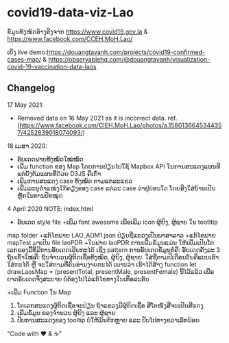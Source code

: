 # covid19-data-viz-Lao
ຂໍ້ມູນທັງໝົດອ້າງອີງຈາກ https://www.covid19.gov.la & https://www.facebook.com/CCEH.MoH.Lao/

ເບິ່ງ live demo:https://douangtavanh.com/projects/covid19-confirmed-cases-map/ & https://observablehq.com/@douangtavanh/visualization-covid-19-vaccination-data-laos


## Changelog

17 May 2021:
+ Removed data on 16 May 2021 as it is incorrect data. ref. (https://www.facebook.com/CIEH.MoH.Lao/photos/a.1580136645344357/4252839018074093/)

18 ເມສາ 2020:
+ ອັບເດດຟາຍທັງໝົດໃໝ່ໝົດ
+ ເພີ່ມ function ຂອງ Map ໂດຍການປ່ຽນໄປໃຊ້ Mapbox API ໃນການສະແດງແຜນທີ ແຕ່ຍັງຕ້ມແຜນທີ່ດ້ວຍ D3JS ຄືເກົ່າ
+ ເພີ່ມການສະແດງ case ທັງໝົດ ຕາມແຕ່ລະແຂວ
+ ເພີ່ມລະບຸຕໍາແໜ່ງໃກ້ຄຽງຂອງ case ແຕ່ລະ case ວ່າຢູ່ບ່ອນໃດ ໂດຍອີງໃສ່ບ້ານເປັນຫຼັກໃນການປັກໝຸດ



4 April 2020 NOTE:
index.html
+ ອັບເດດ style file
+ເພີ່ມ font awesome ເພື່ອເພີ່ມ icon ຜູ້ຍິງ, ຜູ້ຊາຍ ໃນ tootltip

map folder
+ແກ້ໄຂຟາຍ LAO_ADM1.json ປ່ຽນຊື່ແຂວງເປັນພາສາລາວ
+ແກ້ໄຂຟາຍ mapTest ມາເປັນ file laoPDR
+ໃນຟາຍ laoPDR ການເພີ່ມຂໍ້ມູນແມ່ນ ໃຫ້ເພີ່ມເປັນໂຕເລກຂອງມື້ທີ່ມີການອັບເດດເລີຍກະໄດ້ ເຊິ່ງ pattern ການອັບເດດຂໍ້ມູນກໍ່ຄື: ອັບເດດຄັ້ງລະ 3 ຖັນເຂົ້າໃໝ່ຄື: ຖັນຈໍານວນຜູ້ຕິດເຊື້ອທັງໝົດ, ຜູ້ຍິງ, ຜູ້ຊາຍ. ໃສ່ຊື່ຕາມປີເດືອນວັນຄືແບບເຮົາໃສ່ກະໄດ້ ຫຼື ຈະໃສ່ຕາມທີ່ຄົນອ່ານງ່າຍກະໄດ້ ເພາະວ່າ ເຮົາໄດ້ສ້າງ function let drawLaosMap = (presentTotal, presentMale, presentFemale) ນີ້ໄວ້ແລ້ວ ເພື່ອບາດອັບເດດຈຶ່ງສະບາຍ ບໍ່ຕ້ອງໄປໄລ່ແກ້ໄຂທາງໃນເທື່ອລະອັນ

+ເພີ່ມ Function ໃນ Map
1. ໂຕເລກສະແດງຜູ້ຕິດເຊື້ອຈະປ່ຽນ ຖ້າແຂວງມີຜູ້ຕິດເຊື້ອ ສີໂຕໜັງສືຈະເປັນສີແດງ
2. ເພີ່ມຂໍ້ມູນ ຂອງຈໍານວນ ຜູ້ຍິງ ແລະ ຜູ້ຊາຍ
3. ປັບການສະແດງຂອງ tooltip ບໍ່ໃຫ້ມັນຕົກຫຼາຍ ແລະ ປັບໄປທາງຂວາເລັກນ້ອຍ


"Code with ❤️ & ☕️"
